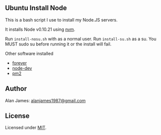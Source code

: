 Ubuntu Install Node
----

This is a bash script I use to install my Node.JS servers.

It installs Node v0.10.21 using [nvm](https://github.com/creationix/nvm).

Run `install-nosu.sh` with as a normal user.
Run `install-su.sh` as a su. You MUST sudo su before running it or the install will fail.

Other software installed
* [forever](https://github.com/nodejitsu/forever)
* [node-dev](https://github.com/fgnass/node-dev)
* [pm2](https://github.com/Unitech/pm2)

Author
---
Alan James: [alanjames1987@gmail.com](mailto:alanjames1987@gmail.com)

License
---
Licensed under [MIT](http://mogulmvc.com/general/license).